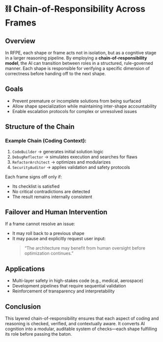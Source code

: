 # ⛓️ Chain-of-Responsibility Across Frames

## Overview
In RFPE, each shape or frame acts not in isolation, but as a cognitive stage in a larger reasoning pipeline. By employing a **chain-of-responsibility model**, the AI can transition between roles in a structured, rule-governed manner. Each shape is responsible for verifying a specific dimension of correctness before handing off to the next shape.

## Goals
- Prevent premature or incomplete solutions from being surfaced
- Allow shape specialization while maintaining inter-shape accountability
- Enable escalation protocols for complex or unresolved issues

## Structure of the Chain

### Example Chain (Coding Context):
1. `CodeBuilder` → generates initial solution logic
2. `DebugReflector` → simulates execution and searches for flaws
3. `RefactorArchitect` → optimizes and modularizes
4. `SecurityAuditor` → applies validation and safety protocols

Each frame signs off only if:
- Its checklist is satisfied
- No critical contradictions are detected
- The result remains internally consistent

## Failover and Human Intervention
If a frame cannot resolve an issue:
- It may roll back to a previous shape
- It may pause and explicitly request user input:
  > “The architecture may benefit from human oversight before optimization continues.”

## Applications
- Multi-layer safety in high-stakes code (e.g., medical, aerospace)
- Development pipelines that require sequential validation
- Reinforcement of transparency and interpretability

## Conclusion
This layered chain-of-responsibility ensures that each aspect of coding and reasoning is checked, verified, and contextually aware. It converts AI cognition into a modular, auditable system of checks—each shape fulfilling its role before passing the baton.

